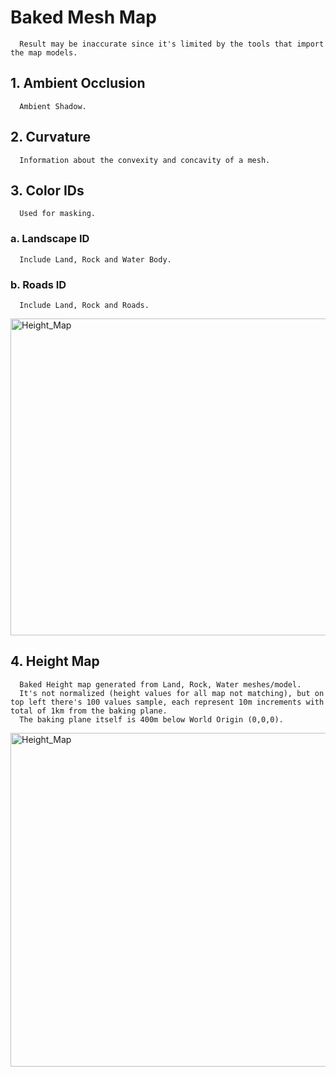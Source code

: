 # Baked Mesh Map
      Result may be inaccurate since it's limited by the tools that import the map models.
## 1. **Ambient Occlusion**
      Ambient Shadow.
## 2. **Curvature**
      Information about the convexity and concavity of a mesh.
## 3. **Color IDs**
      Used for masking.
   ### a. **Landscape ID**
      Include Land, Rock and Water Body.
   ### b. **Roads ID**
      Include Land, Rock and Roads.
      
<img width="642" height="507" alt="Height_Map" src="https://github.com/user-attachments/assets/b01916e2-bb77-4979-a424-92dcc8e63f94" />

## 4. **Height Map**
      Baked Height map generated from Land, Rock, Water meshes/model.
      It's not normalized (height values for all map not matching), but on top left there's 100 values sample, each represent 10m increments with total of 1km from the baking plane.
      The baking plane itself is 400m below World Origin (0,0,0).
<img width="711" height="534" alt="Height_Map" src="https://github.com/user-attachments/assets/249da1d3-5ccc-4256-97f2-62f16c9f2a0f" />
